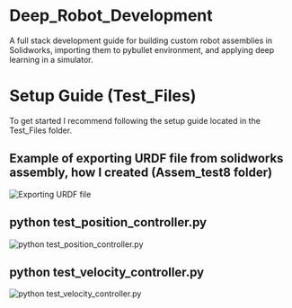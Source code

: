 # Deep_Robot_Development
A full stack development guide for building custom robot assemblies in Solidworks, importing them to pybullet environment, and applying deep learning in a simulator.


# Setup Guide (Test_Files)
To get started I recommend following the setup guide located in the Test_Files folder. 
    
## Example of exporting URDF file from solidworks assembly, how I created (Assem_test8 folder)
![Exporting URDF file](https://github.com/Jesse-Redford/Deep_Robot_Development/blob/master/Test_Files/creating_URDF_file.gif?raw=true)

## python test_position_controller.py
![python test_position_controller.py](https://github.com/Jesse-Redford/Deep_Robot_Development/blob/master/Test_Files/test_position_controller.gif?raw=true)

## python test_velocity_controller.py
![python test_velocity_controller.py](https://github.com/Jesse-Redford/Deep_Robot_Development/blob/master/Test_Files/test_velocity_controller.gif?raw=true)









